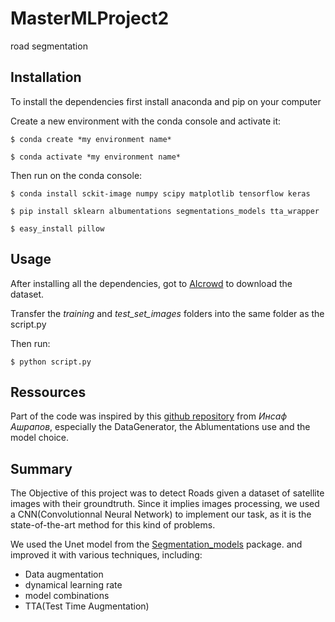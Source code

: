 # MasterMLProject2
road segmentation

Installation
------------
To install the dependencies first install anaconda and pip on your computer

Create a new environment with the conda console and activate it:

```
$ conda create *my environment name*

$ conda activate *my environment name*
```

Then run on the conda console:

```
$ conda install sckit-image numpy scipy matplotlib tensorflow keras

$ pip install sklearn albumentations segmentations_models tta_wrapper

$ easy_install pillow
```

Usage
-----
After installing all the dependencies, got to [AIcrowd](https://www.aicrowd.com/challenges/epfl-ml-road-segmentation-2019/dataset_files)
to download the dataset.

Transfer the *training* and *test_set_images* folders into the same folder as the script.py

Then run:
```
$ python script.py
```

Ressources
----------
Part of the code was inspired by this [github repository](https://github.com/Diyago/ML-DL-scripts/blob/master/DEEP%20LEARNING/segmentation/Segmentation%20pipeline/segmentation%20pipeline.ipynb) from *Инсаф Ашрапов*, especially the DataGenerator, the Ablumentations use and the model choice.

Summary
-------
The Objective of this project was to detect Roads given a dataset of satellite images with their groundtruth. 
Since it implies images processing, we used a CNN(Convolutionnal Neural Network) to implement our task, as it is the state-of-the-art method for this kind of problems.

We used the Unet model from the [Segmentation_models](https://github.com/qubvel/segmentation_models) package. and improved it with various techniques, including: 

 - Data augmentation
 - dynamical learning rate
 - model combinations
 - TTA(Test Time Augmentation)
 
